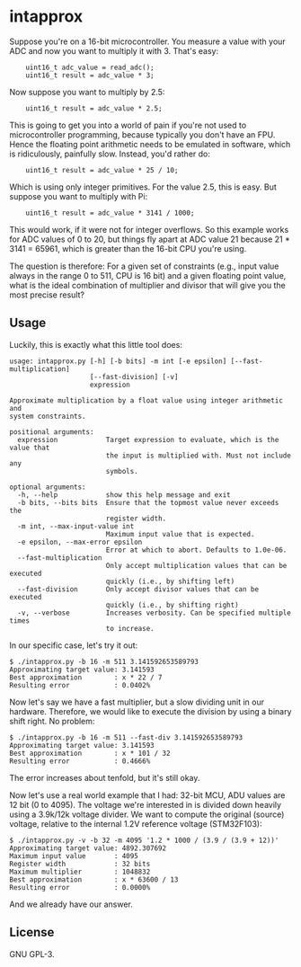 # intapprox
Suppose you're on a 16-bit microcontroller. You measure a value with your ADC
and now you want to multiply it with 3. That's easy:

```
	uint16_t adc_value = read_adc();
	uint16_t result = adc_value * 3;
```

Now suppose you want to multiply by 2.5:

```
	uint16_t result = adc_value * 2.5;
```

This is going to get you into a world of pain if you're not used to
microcontroller programming, because typically you don't have an FPU. Hence the
floating point arithmetic needs to be emulated in software, which is
ridiculously, painfully slow. Instead, you'd rather do:

```
	uint16_t result = adc_value * 25 / 10;
```

Which is using only integer primitives. For the value 2.5, this is easy. But
suppose you want to multiply with Pi:

```
	uint16_t result = adc_value * 3141 / 1000;
```

This would work, if it were not for integer overflows. So this example works
for ADC values of 0 to 20, but things fly apart at ADC value 21 because 21 *
3141 = 65961, which is greater than the 16-bit CPU you're using.

The question is therefore: For a given set of constraints (e.g., input value
always in the range 0 to 511, CPU is 16 bit) and a given floating point value,
what is the ideal combination of multiplier and divisor that will give you the
most precise result?

## Usage
Luckily, this is exactly what this little tool does:

```
usage: intapprox.py [-h] [-b bits] -m int [-e epsilon] [--fast-multiplication]
                    [--fast-division] [-v]
                    expression

Approximate multiplication by a float value using integer arithmetic and
system constraints.

positional arguments:
  expression            Target expression to evaluate, which is the value that
                        the input is multiplied with. Must not include any
                        symbols.

optional arguments:
  -h, --help            show this help message and exit
  -b bits, --bits bits  Ensure that the topmost value never exceeds the
                        register width.
  -m int, --max-input-value int
                        Maximum input value that is expected.
  -e epsilon, --max-error epsilon
                        Error at which to abort. Defaults to 1.0e-06.
  --fast-multiplication
                        Only accept multiplication values that can be executed
                        quickly (i.e., by shifting left)
  --fast-division       Only accept divisor values that can be executed
                        quickly (i.e., by shifting right)
  -v, --verbose         Increases verbosity. Can be specified multiple times
                        to increase.
```

In our specific case, let's try it out:

```
$ ./intapprox.py -b 16 -m 511 3.141592653589793
Approximating target value: 3.141593
Best approximation        : x * 22 / 7
Resulting error           : 0.0402%
```

Now let's say we have a fast multiplier, but a slow dividing unit in our
hardware. Therefore, we would like to execute the division by using a binary
shift right. No problem:

```
$ ./intapprox.py -b 16 -m 511 --fast-div 3.141592653589793
Approximating target value: 3.141593
Best approximation        : x * 101 / 32
Resulting error           : 0.4666%
```

The error increases about tenfold, but it's still okay.

Now let's use a real world example that I had: 32-bit MCU, ADU values are 12
bit (0 to 4095). The voltage we're interested in is divided down heavily using
a 3.9k/12k voltage divider. We want to compute the original (source) voltage,
relative to the internal 1.2V reference voltage (STM32F103):

```
$ ./intapprox.py -v -b 32 -m 4095 '1.2 * 1000 / (3.9 / (3.9 + 12))'
Approximating target value: 4892.307692
Maximum input value       : 4095
Register width            : 32 bits
Maximum multiplier        : 1048832
Best approximation        : x * 63600 / 13
Resulting error           : 0.0000%
```

And we already have our answer.

## License
GNU GPL-3.
